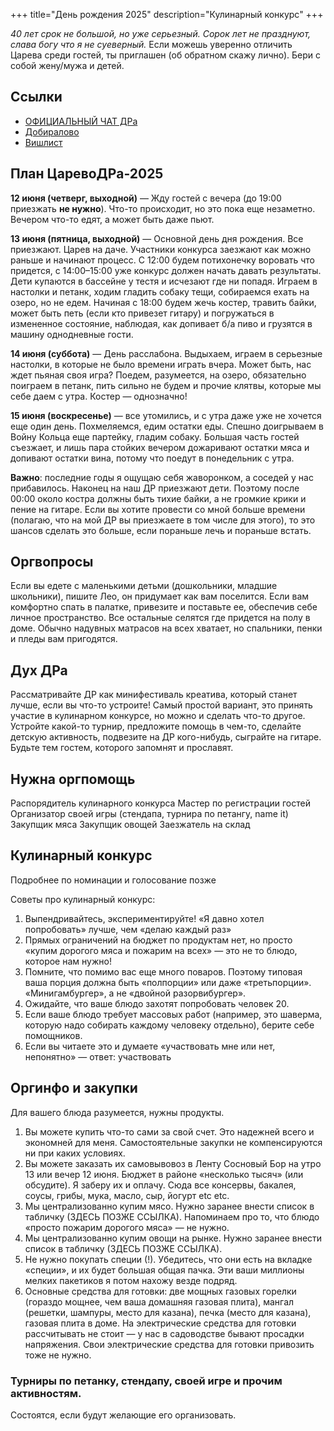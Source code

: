 +++
title="День рождения 2025"
description="Кулинарный конкурс"
+++

_40 лет срок не большой, но уже серьезный. Сорок лет не празднуют, слава богу что я не суеверный._ Если можешь уверенно отличить Царева среди гостей, ты приглашен (об обратном скажу лично). Бери с собой жену/мужа и детей.

Ссылки
---

- [ОФИЦИАЛЬНЫЙ ЧАТ ДРа](https://t.me/+WHOb0ICG5RZkNGYy)
- [Добиралово](https://leotsarev.ru/personal/korvet/)
- [Вишлист](https://leotsarev.ru/personal/wishlist/leo/)
<!-- - [Чат, где обсуждают подарки](https://t.me/+ZfMzbkxf5tljMTUy) -->

План ЦаревоДРа-2025
---

**12 июня (четверг, выходной)** — Жду гостей с вечера (до 19:00 приезжать **не нужно**). Что-то происходит, но это пока еще незаметно. Вечером что-то едят, а может быть даже пьют.

**13 июня (пятница, выходной)** — Основной день дня рождения. Все приезжают. Царев на даче. Участники конкурса заезжают как можно раньше и начинают процесс. С 12:00 будем потихонечку воровать что придется, с 14:00–15:00 уже конкурс должен начать давать результаты. Дети купаются в бассейне у тестя и исчезают где ни попадя. Играем в настолки и петанк, ходим гладить собаку тещи, собираемся ехать на озеро, но не едем. Начиная с 18:00 будем жечь костер, травить байки, может быть петь (если кто привезет гитару) и погружаться в измененное состояние, наблюдая, как допивает б/а пиво и грузятся в машину однодневные гости.

**14 июня (суббота)** — День расслабона. Выдыхаем, играем в серьезные настолки, в которые не было времени играть вчера. Может быть, нас ждет пьяная своя игра? Поедем, разумеется, на озеро, обязательно поиграем в петанк, пить сильно не будем и прочие клятвы, которые мы себе даем с утра. Костер — однозначно!

**15 июня (воскресенье)** — все утомились, и с утра даже уже не хочется еще один день. Похмеляемся, едим остатки еды. Спешно доигрываем в Войну Кольца еще партейку, гладим собаку. Большая часть гостей съезжает, и лишь пара стойких вечером дожаривают остатки мяса и допивают остатки вина, потому что поедут в понедельник с утра.

**Важно**: последние годы я ощущаю себя жаворонком, а соседей у нас прибавилось. Наконец на наш ДР приезжают дети. Поэтому после 00:00 около костра должны быть тихие байки, а не громкие крики и пение на гитаре. Если вы хотите провести со мной больше времени (полагаю, что на мой ДР вы приезжаете в том числе для этого), то это шансов сделать это больше, если пораньше лечь и пораньше встать.

Оргвопросы
---
Если вы едете с маленькими детьми (дошкольники, младшие школьники), пишите Лео, он придумает как вам поселится. Если вам комфортно спать в палатке, привезите и поставьте ее, обеспечив себе личное пространство. Все остальные селятся где придется на полу в доме. Обычно надувных матрасов на всех хватает, но спальники, пенки и пледы вам пригодятся. 


Дух ДРа
---

Рассматривайте ДР как минифестиваль креатива, который станет лучше, если вы что-то устроите! Самый простой вариант, это принять участие в кулинарном конкурсе, но можно и сделать что-то другое. Устройте какой-то турнир, предложите помощь в чем-то, сделайте детскую активность, подвезите на ДР кого-нибудь, сыграйте на гитаре. Будьте тем гостем, которого запомнят и прославят.

<!-- В этом году помимо номинаций кулинарного конкурса будет номинация «лучшая некулинарная активность». Голосуйте за лучший замес! -->

Нужна оргпомощь
---
Распорядитель кулинарного конкурса
Мастер по регистрации гостей
Организатор своей игры (стендапа, турнира по петангу, name it)
Закупщик мяса
Закупщик овощей
Заезжатель на склад

Кулинарный конкурс
---

Подробнее по номинации и голосование позже

<!-- 
Проходит в этом году по номинациям:

1. Еда в среду (для тех, кто приедет в среду)
1. Ужин в пятницу / ланч в субботу (с вечера пятницы до 12-00). 
2. Салат / закуски в субботу.
3. Главное блюдо субботы (если их будет много поделим на «гриль» и «негриль»)
4. Детская номинация (повар младше 14 лет)
5. лучшая некулинарная активность



У пассивных гостей будет 1 голос в каждой номинации. Активный гость (тот, кто участвует сам в конкурсе, или активно помогал в организации) — имеет 2 голоса.
-->

Советы про кулинарный конкурс:
1. Выпендривайтесь, экспериментируйте! «Я давно хотел попробовать» лучше, чем «делаю каждый раз»
2. Прямых ограничений на бюджет по продуктам нет, но просто «купим дорогого мяса и пожарим на всех» — это не то блюдо, которое нам нужно!
3. Помните, что помимо вас еще много поваров. Поэтому типовая ваша порция должна быть «полпорции» или даже «третьпорции». «Минигамбургер», а не «двойной разорвибургер». 
4. Ожидайте, что ваше блюдо захотят попробовать человек 20.
5. Если ваше блюдо требует массовых работ (например, это шаверма, которую надо собирать каждому человеку отдельно), берите себе помощников.
6. Если вы читаете это и думаете «участвовать мне или нет, непонятно» — ответ: участвовать

Оргинфо и закупки
---

Для вашего блюда разумеется, нужны продукты. 
1. Вы можете купить что-то сами за свой счет. Это надежней всего и экономней для меня. Самостоятельные закупки не компенсируются ни при каких условиях.
1. Вы можете заказать их самовывовоз в Ленту Сосновый Бор на утро 13 или вечер 12 июня. Бюджет в районе «несколько тысяч» (или обсудите). Я заберу их и оплачу. Сюда все консервы, бакалея, соусы, грибы, мука, масло, сыр, йогурт etc etc. 
2. Мы централизованно купим мясо. Нужно заранее внести список в табличку (ЗДЕСЬ ПОЗЖЕ ССЫЛКА). Напоминаем про то, что блюдо «просто пожарим дорогого мяса» — не нужно.
3. Мы централизованно купим овощи на рынке. Нужно заранее внести список в табличку (ЗДЕСЬ ПОЗЖЕ ССЫЛКА). 
5. Не нужно покупать специи (!). Убедитесь, что они есть на вкладке «специи», и их будет большая общая пачка. Эти ваши миллионы мелких пакетиков я потом нахожу везде подряд.
6. Основные средства для готовки: две мощных газовых горелки (гораздо мощнее, чем ваша домашняя газовая плита), мангал (решетки, шампуры, место для казана), печка (место для казана), газовая плита в доме. На электрические средства для готовки рассчитывать не стоит — у нас в садоводстве бывают просадки напряжения. Свои электрические средства для готовки привозить тоже не нужно.

### Турниры по петанку, стендапу, своей игре и прочим активностям.

Состоятся, если будут желающие его организовать. 